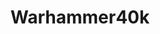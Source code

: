 ---
title: Warhammer40k
crosslinks:
- youtubefactsbot
- Warhammer
- u_imguralbumbot
- ThousandSons
- youtubot
- Miniswap
- 40kLore
- Grimdank
- minipainting
- Tau40K
- tmsbmeta
- ImaginaryWarhammer
- MassdropBot
- Warhammer30k
- alotabot
- yoyhammer
- WarhammerCompetitive
- livven
- anti_gif_bot
- TerrainBuilding
---